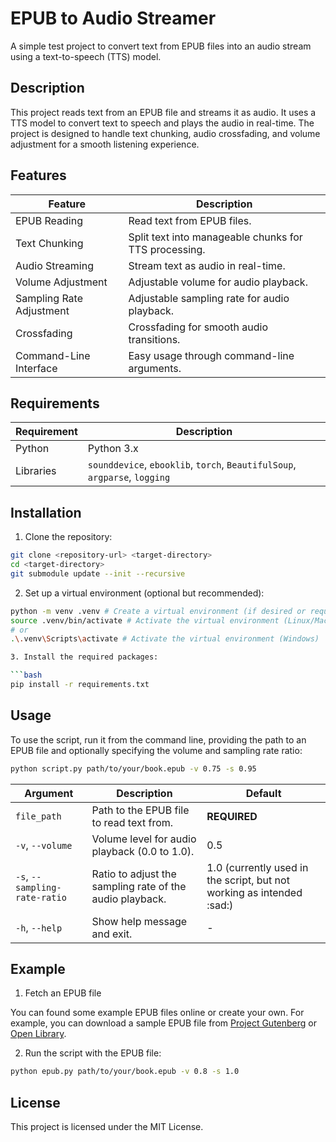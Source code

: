 # EPUB to Audio Streamer

A simple test project to convert text from EPUB files into an audio stream using a text-to-speech (TTS) model.

## Description

This project reads text from an EPUB file and streams it as audio. It uses a TTS model to convert text to speech and plays the audio in real-time. The project is designed to handle text chunking, audio crossfading, and volume adjustment for a smooth listening experience.

## Features

| Feature | Description |
|---------|-------------|
| EPUB Reading | Read text from EPUB files. |
| Text Chunking | Split text into manageable chunks for TTS processing. |
| Audio Streaming | Stream text as audio in real-time. |
| Volume Adjustment | Adjustable volume for audio playback. |
| Sampling Rate Adjustment | Adjustable sampling rate for audio playback. |
| Crossfading | Crossfading for smooth audio transitions. |
| Command-Line Interface | Easy usage through command-line arguments. |

## Requirements

| Requirement | Description |
|-------------|-------------|
| Python | Python 3.x |
| Libraries | `sounddevice`, `ebooklib`, `torch`, `BeautifulSoup`, `argparse`, `logging` |

## Installation

1. Clone the repository:

```bash
git clone <repository-url> <target-directory>
cd <target-directory>
git submodule update --init --recursive
```

2. Set up a virtual environment (optional but recommended):

```bash 
python -m venv .venv # Create a virtual environment (if desired or required)
source .venv/bin/activate # Activate the virtual environment (Linux/Mac)
# or
.\.venv\Scripts\activate # Activate the virtual environment (Windows)

3. Install the required packages:

```bash
pip install -r requirements.txt
```

## Usage

To use the script, run it from the command line, providing the path to an EPUB file and optionally specifying the volume and sampling rate ratio:

```bash
python script.py path/to/your/book.epub -v 0.75 -s 0.95
```

| Argument | Description | Default |
|----------|-------------|---------|
| `file_path` | Path to the EPUB file to read text from. | **REQUIRED** |
| `-v`, `--volume` | Volume level for audio playback (0.0 to 1.0). | 0.5 |
| `-s`, `--sampling-rate-ratio` | Ratio to adjust the sampling rate of the audio playback. | 1.0 (currently used in the script, but not working as intended :sad:) |
| `-h`, `--help` | Show help message and exit. | - |


## Example

1. Fetch an EPUB file

You can found some example EPUB files online or create your own. For example, you can download a sample EPUB file from [Project Gutenberg](https://www.gutenberg.org/) or [Open Library](https://openlibrary.org/).

2. Run the script with the EPUB file:
```bash
python epub.py path/to/your/book.epub -v 0.8 -s 1.0
```

## License

This project is licensed under the MIT License.

